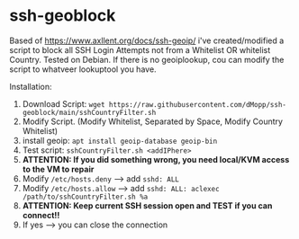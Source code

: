 # ssh-geoblock
Based of https://www.axllent.org/docs/ssh-geoip/ i've created/modified a script to block all SSH Login Attempts not from a Whitelist OR whitelist Country. Tested on Debian. If there is no geoiplookup, cou can modify the script to whatveer lookuptool you have.

Installation:

 1. Download Script: `wget https://raw.githubusercontent.com/dMopp/ssh-geoblock/main/sshCountryFilter.sh`
 2. Modify Script. (Modify Whitelist, Separated by Space, Modify Country Whitelist)
 3. install geoip:  `apt install geoip-database geoip-bin`
 4. Test script: `sshCountryFilter.sh <addIPhere>`
 5. **ATTENTION: If you did something wrong, you need local/KVM access to the VM to repair**
 6. Modify `/etc/hosts.deny` --> add `sshd: ALL`
 7. Modify `/etc/hosts.allow` --> add `sshd: ALL: aclexec /path/to/sshCountryFilter.sh %a`
 8. **ATTENTION: Keep current SSH session open and TEST if you can connect!!**
 9. If yes --> you can close the connection
